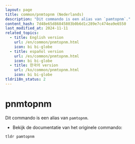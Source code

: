 ```yaml
---
layout: page
title: common/pnmtopnm (Nederlands)
description: "Dit commando is een alias van `pamtopnm`."
content_hash: 7d48e65d86845803b0b6d1c289e7c474ea9e6550
last_modified_at: 2024-11-11
related_topics:
  - title: English version
    url: /en/common/pnmtopnm.html
    icon: bi bi-globe
  - title: español version
    url: /es/common/pnmtopnm.html
    icon: bi bi-globe
  - title: 한국어 version
    url: /ko/common/pnmtopnm.html
    icon: bi bi-globe
tldri18n_status: 2
---
```

# pnmtopnm

Dit commando is een alias van `pamtopnm`.

- Bekijk de documentatie van het originele commando:

`tldr pamtopnm`

